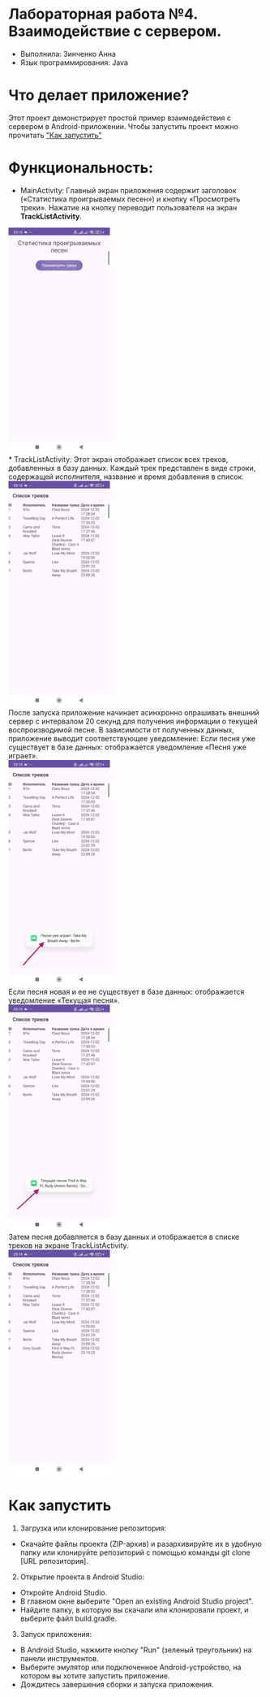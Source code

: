# Лабораторная работа №4.  Взаимодействие с сервером.
* Выполнила: Зинченко Анна
* Язык программирования: Java

# Что делает приложение?
Этот проект демонстрирует простой пример взаимодействия с сервером в Android-приложении. 
Чтобы запустить проект можно прочитать ["Как запустить"](#как-запустить)

# Функциональность:
* MainActivity: 
    Главный экран приложения содержит заголовок («Статистика проигрываемых песен») и кнопку «Просмотреть треки».  Нажатие на кнопку переводит пользователя на экран **TrackListActivity**.
<div align="left">
  <img src="https://github.com/domosedochka/Laba4/blob/main/Screenshot_2024-12-03-00-33-03-678_com.miui.videoplayer.jpg" width="200" />
</div>
* TrackListActivity: 
    Этот экран отображает список всех треков, добавленных в базу данных. Каждый трек представлен в виде строки, содержащей исполнителя, название и время добавления в список.
<div align="left">
  <img src="https://github.com/domosedochka/Laba4/blob/main/Screenshot_2024-12-03-00-33-08-083_com.miui.videoplayer.jpg" width="200" />
</div>
    После запуска приложение начинает асинхронно опрашивать внешний сервер с интервалом 20 секунд для получения информации о текущей воспроизводимой песне. В зависимости от полученных данных, приложение выводит соответствующее уведомление: 
    Если песня уже существует в базе данных:  отображается уведомление «Песня уже играет».
<div align="left">
  <img src="https://github.com/domosedochka/Laba4/blob/main/Screenshot_2024-12-03-00-33-21-963_com.miui.videoplayer.jpg" width="200" />
</div>
    Если песня новая и ее не существует в базе данных: отображается уведомление «Текущая песня».
<div align="left">
  <img src="https://github.com/domosedochka/Laba4/blob/main/Screenshot_2024-12-03-00-33-51-875_com.miui.videoplayer.jpg" width="200" />
</div>
    Затем песня добавляется в базу данных и отображается в списке треков на экране TrackListActivity.
<div align="left">
  <img src="https://github.com/domosedochka/Laba4/blob/main/Screenshot_2024-12-03-00-34-46-813_com.miui.videoplayer.jpg" width="200" />
</div>

# Как запустить
1. Загрузка или клонирование репозитория:
* Скачайте файлы проекта (ZIP-архив) и разархивируйте их в удобную папку или клонируйте репозиторий с помощью команды git clone [URL репозитория].

2. Открытие проекта в Android Studio:
* Откройте Android Studio.
* В главном окне выберите "Open an existing Android Studio project".
* Найдите папку, в которую вы скачали или клонировали проект, и выберите файл build.gradle.

3. Запуск приложения:
* В Android Studio, нажмите кнопку "Run" (зеленый треугольник) на панели инструментов.
* Выберите эмулятор или подключенное Android-устройство, на котором вы хотите запустить приложение.
* Дождитесь завершения сборки и запуска приложения.


